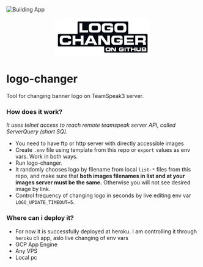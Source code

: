 ![Building App](https://github.com/ovitente/logo-changer/workflows/Building%20App/badge.svg)

<p align="center">
<img src="logo-main.png">
</p>

# logo-changer
Tool for changing banner logo on TeamSpeak3 server.

### How does it work?
*It uses telnet access to reach remote teamspeak server API, called ServerQuery (short SQ).*

* You need to have ftp or http server with directly accessible images
* Create `.env` file using template from this repo or `export` values as env vars. Work in both ways.
* Run logo-changer.
* It randomly chooses logo by filename from local `list-*` files from this repo, and make sure that **both images filenames in list and at your images server must be the same.** Otherwise you will not see desired image by link.
* Control frequency of changing logo in seconds by live editing env var `LOGO_UPDATE_TIMEOUT=5`.

### Where can i deploy it?
* For now it is successfully deployed at heroku. I am controlling it through `heroku` cli app, aslo live changing of env vars
* GCP App Engine
* Any VPS
* Local pc
